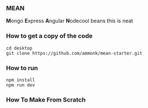 ### MEAN

**M**ongo **E**xpress **A**ngular **N**odecool beans
this is neat

### How to get a copy of the code

```
cd desktop
git clone https://github.com/ammonk/mean-starter.git
```

### How to run

```
npm install
npm run dev
```

### How To Make From Scratch
